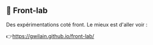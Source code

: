 ## 🚀 Front-lab

Des expérimentations coté front. Le mieux est d'aller voir :<br>


👉https://gwilain.github.io/front-lab/
 
